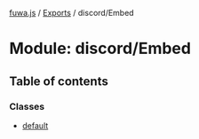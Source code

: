 [fuwa.js](../README.md) / [Exports](../modules.md) / discord/Embed

# Module: discord/Embed

## Table of contents

### Classes

- [default](../classes/discord_Embed.default.md)
